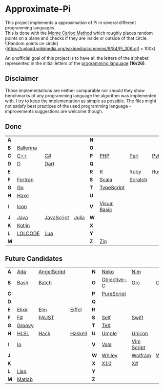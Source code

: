 # Approximate-Pi

This project implements a approximation of Pi in several different programming languages.  
This is done with the [Monte Carloo Method](https://en.wikipedia.org/wiki/Monte_Carlo_method) which roughly places random points on a plane and checks if they are inside or outside of that circle.  
![Random points on circle](https://upload.wikimedia.org/wikipedia/commons/8/84/Pi_30K.gif = 100x)  


An unofficial goal of this project is to have all the letters of the alphabet represented in the initial letters of the [programming language](https://en.wikipedia.org/wiki/List_of_programming_languages#E) **(16/26)**.

## Disclaimer

Those implementations are neither comparable nor should they show benchmarks of any programming language the algorithm was implemented with. I try to keep the implementation as simple as possible. The files might not satisfy best practices of the used programming language - improvements suggestions are welcome though.

## Done

|  |  |  |  |  |  |  |  |
|---|---|---|---|---|---|---|---|
| **A** |  |  |  | **N** |  |  |  |
| **B** | [Ballerina](https://ballerina.io/) |  |  | **O** |  |  |  |
| **C** | [C++](https://cplusplus.com/doc/) | [C#](https://docs.microsoft.com/en-us/dotnet/csharp/) |  | **P** | [PHP](https://www.php.net/) | [Perl](https://www.perl.org/docs.html) | [Python](https://www.python.org/) |
| **D** | [D](https://dlang.org/documentation.html) | [Dart](https://dart.dev/guides) |  | **Q** |  |  |  |
| **E** |  |  |  | **R** | [R](https://www.r-project.org/) | [Ruby](https://www.ruby-lang.org/) | [Rust](https://www.rust-lang.org/) |
| **F** | [Fortran](https://wg5-fortran.org/) |  |  | **S** | [Scala](https://scala-lang.org/) | [Scratch](https://scratch.mit.edu/) |  |
| **G** | [Go](https://go.dev/doc/) |  |  | **T** | [TypeScript](https://www.typescriptlang.org/) |  |  |
| **H** | [Haxe](https://haxe.org/) |  |  | **U** |  |  |  |
| **I** | [Icon](https://www2.cs.arizona.edu/icon/) |  |  | **V** | [Visual Basic](https://docs.microsoft.com/de-de/dotnet/visual-basic/) |  |  |
| **J** | [Java](https://docs.oracle.com/en/java/) | [JavaScript](https://developer.mozilla.org/en-US/docs/Web/javascript) | [Julia](https://docs.julialang.org/en/v1/) | **W** |  |  |  |
| **K** | [Kotlin](https://kotlinlang.org/docs/home.html) |  |  | **X** |  |  |  |
| **L** | [LOLCODE](https://esolangs.org/wiki/LOLCODE) | [Lua](https://www.lua.org/docs.html) |  | **Y** |  |  |  |
| **M** |  |  |  | **Z** | [Zig](https://ziglang.org/) |  |  |

## Future Candidates

|  |  |  |  |  |  |  |  |
|---|---|---|---|---|---|---|---|
| **A** | [Ada](https://www.adaic.org/) | [AngelScript](http://angelcode.com/angelscript/) |  | **N** | [Neko](https://nekovm.org/) | [Nim](https://nim-lang.org/) |  |
| **B** | [Bash](https://git.savannah.gnu.org/cgit/bash.git) | [Batch](https://en.wikipedia.org/wiki/Batch_file) |  | **O** | [Objective-C](https://developer.apple.com/library/archive/documentation/Cocoa/Conceptual/ProgrammingWithObjectiveC/Introduction/Introduction.html) | [Orc](https://orc.csres.utexas.edu/) | [OCaml](https://ocaml.org/) |
| **C** |  |  |  | **P** | [PureScript](https://www.purescript.org/) |  |  |
| **D** |  |  |  | **Q** |  |  |  |
| **E** | [Elixir](https://elixir-lang.org/docs.html) | [Elm](https://guide.elm-lang.org/) | [Eiffel](https://www.eiffel.org/) | **R** |  |  |  |
| **F** | [F#](https://fsharp.org/docs/) | [FAUST](https://faustide.grame.fr/) |  | **S** | [Self](https://selflanguage.org/) | [Swift](https://www.swift.org/) |  |
| **G** | [Groovy](https://groovy-lang.org/single-page-documentation.html) |  |  | **T** | [TeX](https://tug.org/) |  |  |
| **H** | [HLSL](https://en.wikipedia.org/wiki/High-Level_Shader_Language) | [Hack](https://hacklang.org/) | [Haskell](https://www.haskell.org/) | **U** | [Umple](https://cruise.umple.org/umple/) | [Unicon](https://unicon.sourceforge.io/) |  |
| **I** | [Io](https://iolanguage.org/) |  |  | **V** | [Vala](https://vala.dev/) | [Vim Script](https://en.wikipedia.org/wiki/Vim_(text_editor)#Vim_script) |  |
| **J** |  |  |  | **W** | [Whiley](https://whiley.org/) | [Wolfram](https://www.wolfram.com/language/) | [Wyvern](https://wyvernlang.github.io/) |
| **K** |  |  |  | **X** | [X10](http://x10-lang.org/documentation/getting-started.html) | [X#](https://www.xsharp.eu/) |  |
| **L** | [Lisp](<https://en.wikipedia.org/wiki/Lisp_(programming_language)>) |  |  | **Y** |  |  |  |
| **M** | [Matlab](https://de.mathworks.com/products/matlab.html) |  |  | **Z** |  |  |  |